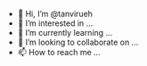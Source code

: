 - 👋 Hi, I’m @tanvirueh
- 👀 I’m interested in ...
- 🌱 I’m currently learning ...
- 💞️ I’m looking to collaborate on ...
- 📫 How to reach me ...

<!---
tanvirueh/tanvirueh is a ✨ special ✨ repository because its `README.md` (this file) appears on your GitHub profile.
You can click the Preview link to take a look at your changes.
--->
